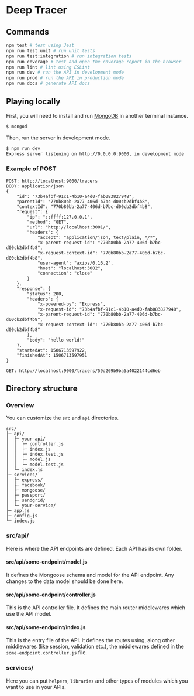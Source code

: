 # Deep Tracer

## Commands

```bash
npm test # test using Jest
npm run test:unit # run unit tests
npm run test:integration # run integration tests
npm run coverage # test and open the coverage report in the browser
npm run lint # lint using ESLint
npm run dev # run the API in development mode
npm run prod # run the API in production mode
npm run docs # generate API docs
```

## Playing locally

First, you will need to install and run [MongoDB](https://www.mongodb.com/) in another terminal instance.

```bash
$ mongod
```

Then, run the server in development mode.

```bash
$ npm run dev
Express server listening on http://0.0.0.0:9000, in development mode
```

### Example of POST

```
POST: http://localhost:9000/tracers
BODY: application/json
{
    "id": "73b4afbf-91c1-4b10-a4d0-fab083827948",
    "parentId": "770b80bb-2a77-406d-b7bc-d00cb2dbf4b8",
    "contextId": "770b80bb-2a77-406d-b7bc-d00cb2dbf4b8",
    "request": {
        "ip": "::ffff:127.0.0.1",
        "method": "GET",
        "url": "http://localhost:3001/",
        "headers": {
            "accept": "application/json, text/plain, */*",
            "x-parent-request-id": "770b80bb-2a77-406d-b7bc-d00cb2dbf4b8",
            "x-request-context-id": "770b80bb-2a77-406d-b7bc-d00cb2dbf4b8",
            "user-agent": "axios/0.16.2",
            "host": "localhost:3002",
            "connection": "close"
        }
    },
    "response": {
        "status": 200,
        "headers": {
            "x-powered-by": "Express",
            "x-request-id": "73b4afbf-91c1-4b10-a4d0-fab083827948",
            "x-parent-request-id": "770b80bb-2a77-406d-b7bc-d00cb2dbf4b8",
            "x-request-context-id": "770b80bb-2a77-406d-b7bc-d00cb2dbf4b8"
        },
        "body": "hello world!"
    },
    "startedAt": 1506713597922,
    "finishedAt": 1506713597951
}
```

```
GET: http://localhost:9000/tracers/59d269b9ba5a4022144cd6eb
```
## Directory structure

### Overview

You can customize the `src` and `api` directories.

```
src/
├─ api/
│  ├─ your-api/
│  │  ├─ controller.js
│  │  ├─ index.js
│  │  ├─ index.test.js
│  │  ├─ model.js
│  │  └─ model.test.js
│  └─ index.js
├─ services/
│  ├─ express/
│  ├─ facebook/
│  ├─ mongoose/
│  ├─ passport/
│  ├─ sendgrid/
│  └─ your-service/
├─ app.js
├─ config.js
└─ index.js
```

### src/api/

Here is where the API endpoints are defined. Each API has its own folder.

#### src/api/some-endpoint/model.js

It defines the Mongoose schema and model for the API endpoint. Any changes to the data model should be done here.

#### src/api/some-endpoint/controller.js

This is the API controller file. It defines the main router middlewares which use the API model.

#### src/api/some-endpoint/index.js

This is the entry file of the API. It defines the routes using, along other middlewares (like session, validation etc.), the middlewares defined in the `some-endpoint.controller.js` file.

### services/

Here you can put `helpers`, `libraries` and other types of modules which you want to use in your APIs.
